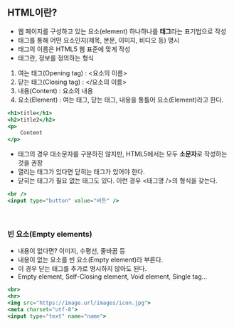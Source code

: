 ## HTML이란?

- 웹 페이지를 구성하고 있는 요소(element) 하나하나를 **태그**라는 표기법으로 작성
- 태그를 통해 어떤 요소인지(제목, 본문, 이미지, 비디오 등) 명시
- 태그의 이름은 HTML5 웹 표준에 맞게 작성
- 태그란, 정보를 정의하는 형식

1. 여는 태그(Opening tag) : <요소의 이름>
2. 닫는 태그(Closing tag) : </요소의 이름>
3. 내용(Content) : 요소의 내용
4. 요소(Element) : 여는 태그, 닫는 태그, 내용을 통틀어 요소(Element)라고 한다.

```jsx
<h1>title</h1>
<h2>title2</h2>
<p>
	Content
</p>
```

- 태그의 경우 대소문자를 구분하진 않지만, HTML5에서는 모두 **소문자**로 작성하는 것을 권장
- 열리는 태그가 있다면 닫히는 태그가 있어야 한다.
- 닫히는 태그가 필요 없는 태그도 있다. 이런 경우 <태그명 />의 형식을 갖는다.
```jsx
<br />
<input type="button" value="버튼" />
```

<br />

### 빈 요소(Empty elements)

- 내용이 없다면? 이미지, 수평선, 줄바꿈 등
- 내용이 없는 요소를 빈 요소(Empty element)라 부른다.
- 이 경우 닫는 태그를 추가로 명시하지 않아도 된다.
- Empty element, Self-Closing element, Void element, Single tag...

```jsx
<br>
<hr>
<img src="https://image.url/images/icon.jpg">
<meta charset="utf-8">
<input type="text" name="name">
```

